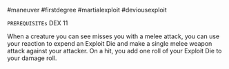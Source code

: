 #maneuver #firstdegree #martialexploit #deviousexploit 

`PREREQUISITEs`
DEX 11

When a creature you can see misses you with a melee attack, you can use your reaction to expend an Exploit Die and make a single melee weapon attack against your attacker. On a hit, you add one roll of your Exploit Die to your damage roll.